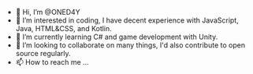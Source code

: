 - 👋 Hi, I’m @ONED4Y
- 👀 I’m interested in coding, I have decent experience with JavaScript, Java, HTML&CSS, and Kotlin.
- 🌱 I’m currently learning C# and game development with Unity.
- 💞️ I’m looking to collaborate on many things, I'd also contribute to open source regularly.
- 📫 How to reach me ...

<!---
ONED4Y/ONED4Y is a ✨ special ✨ repository because its `README.md` (this file) appears on your GitHub profile.
You can click the Preview link to take a look at your changes.
--->
